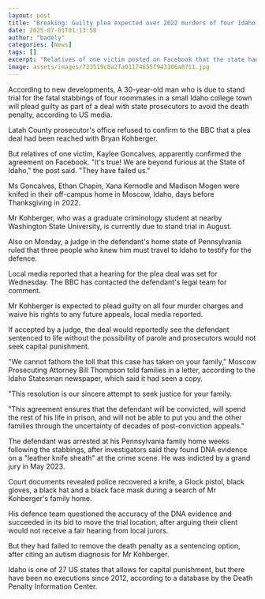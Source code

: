 ```yaml
---
layout: post
title: "Breaking: Guilty plea expected over 2022 murders of four Idaho students"
date: 2025-07-01T01:13:58
author: "badely"
categories: [News]
tags: []
excerpt: "Relatives of one victim posted on Facebook that the state had failed them by allowing a plea deal."
image: assets/images/733519c8a2fa01174655f943306a8711.jpg
---
```


According to new developments, A 30-year-old man who is due to stand trial for the fatal stabbings of four roommates in a small Idaho college town will plead guilty as part of a deal with state prosecutors to avoid the death penalty, according to US media.

Latah County prosecutor's office refused to confirm to the BBC that a plea deal had been reached with Bryan Kohberger. 

But relatives of one victim, Kaylee Goncalves, apparently confirmed the agreement on Facebook. "It's true! We are beyond furious at the State of Idaho," the post said. "They have failed us." 

Ms Goncalves, Ethan Chapin, Xana Kernodle and Madison Mogen were knifed in their off-campus home in Moscow, Idaho, days before Thanksgiving in 2022.

Mr Kohberger, who was a graduate criminology student at nearby Washington State University, is currently due to stand trial in August. 

Also on Monday, a judge in the defendant's home state of Pennsylvania ruled that three people who knew him must travel to Idaho to testify for the defence.

Local media reported that a hearing for the plea deal was set for Wednesday. The BBC has contacted the defendant's legal team for comment.

Mr Kohberger is expected to plead guilty on all four murder charges and waive his rights to any future appeals, local media reported. 

If accepted by a judge, the deal would reportedly see the defendant sentenced to life without the possibility of parole and prosecutors would not seek capital punishment. 

"We cannot fathom the toll that this case has taken on your family," Moscow Prosecuting Attorney Bill Thompson told families in a letter, according to the Idaho Statesman newspaper, which said it had seen a copy.

"This resolution is our sincere attempt to seek justice for your family. 

"This agreement ensures that the defendant will be convicted, will spend the rest of his life in prison, and will not be able to put you and the other families through the uncertainty of decades of post-conviction appeals."

The defendant was arrested at his Pennsylvania family home weeks following the stabbings, after investigators said they found DNA evidence on a "leather knife sheath" at the crime scene. He was indicted by a grand jury in May 2023.

Court documents revealed police recovered a knife, a Glock pistol, black gloves, a black hat and a black face mask during a search of Mr Kohberger's family home.

His defence team questioned the accuracy of the DNA evidence and succeeded in its bid to move the trial location, after arguing their client would not receive a fair hearing from local jurors. 

But they had failed to remove the death penalty as a sentencing option, after citing an autism diagnosis for Mr Kohberger.

Idaho is one of 27 US states that allows for capital punishment, but there have been no executions since 2012, according to a database by the Death Penalty Information Center.

